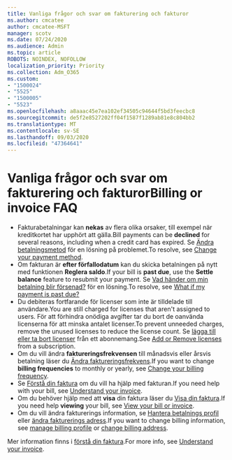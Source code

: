 ```yaml
---
title: Vanliga frågor och svar om fakturering och fakturor
ms.author: cmcatee
author: cmcatee-MSFT
manager: scotv
ms.date: 07/24/2020
ms.audience: Admin
ms.topic: article
ROBOTS: NOINDEX, NOFOLLOW
localization_priority: Priority
ms.collection: Adm_O365
ms.custom:
- "1500024"
- "5525"
- "1500005"
- "5523"
ms.openlocfilehash: a8aaac45e7ea102ef34505c94644f5bd3feecbc8
ms.sourcegitcommit: de5f2e8527202ff04f1587f1289ab81e8c804bb2
ms.translationtype: MT
ms.contentlocale: sv-SE
ms.lasthandoff: 09/03/2020
ms.locfileid: "47364641"
---
```

# <a name="billing-or-invoice-faq"></a><span data-ttu-id="306d8-102">Vanliga frågor och svar om fakturering och fakturor</span><span class="sxs-lookup"><span data-stu-id="306d8-102">Billing or invoice FAQ</span></span>

- <span data-ttu-id="306d8-103">Fakturabetalningar kan **nekas** av flera olika orsaker, till exempel när kreditkortet har upphört att gälla.</span><span class="sxs-lookup"><span data-stu-id="306d8-103">Bill payments can be **declined** for several reasons, including when a credit card has expired.</span></span> <span data-ttu-id="306d8-104">Se [Ändra betalningsmetod](https://docs.microsoft.com/microsoft-365/commerce/billing-and-payments/change-payment-method) för en lösning på problemet.</span><span class="sxs-lookup"><span data-stu-id="306d8-104">To resolve, see [Change your payment method](https://docs.microsoft.com/microsoft-365/commerce/billing-and-payments/change-payment-method).</span></span>
- <span data-ttu-id="306d8-105">Om fakturan är **efter förfallodatum** kan du skicka betalningen på nytt med funktionen **Reglera saldo**.</span><span class="sxs-lookup"><span data-stu-id="306d8-105">If your bill is **past due**, use the **Settle balance** feature to resubmit your payment.</span></span> <span data-ttu-id="306d8-106">Se [Vad händer om min betalning blir försenad?](https://docs.microsoft.com/microsoft-365/commerce/billing-and-payments/pay-for-your-subscription#what-if-my-credit-card-was-declined-and-my-payment-is-past-due) för en lösning.</span><span class="sxs-lookup"><span data-stu-id="306d8-106">To resolve, see [What if my payment is past due?](https://docs.microsoft.com/microsoft-365/commerce/billing-and-payments/pay-for-your-subscription#what-if-my-credit-card-was-declined-and-my-payment-is-past-due)</span></span>
- <span data-ttu-id="306d8-107">Du debiteras fortfarande för licenser som inte är tilldelade till användare.</span><span class="sxs-lookup"><span data-stu-id="306d8-107">You are still charged for licenses that aren't assigned to users.</span></span> <span data-ttu-id="306d8-108">För att förhindra onödiga avgifter tar du bort de oanvända licenserna för att minska antalet licenser.</span><span class="sxs-lookup"><span data-stu-id="306d8-108">To prevent unneeded charges, remove the unused licenses to reduce the license count.</span></span> <span data-ttu-id="306d8-109">Se [lägga till eller ta bort licenser](https://docs.microsoft.com/alchemyinsights/how-to-add-or-reduce-licenses) från ett abonnemang.</span><span class="sxs-lookup"><span data-stu-id="306d8-109">See [Add or Remove licenses](https://docs.microsoft.com/alchemyinsights/how-to-add-or-reduce-licenses) from a subscription.</span></span>
- <span data-ttu-id="306d8-110">Om du vill ändra **faktureringsfrekvensen** till månadsvis eller årsvis betalning läser du [Ändra faktureringsfrekvens](https://docs.microsoft.com/microsoft-365/commerce/billing-and-payments/change-payment-frequency).</span><span class="sxs-lookup"><span data-stu-id="306d8-110">If you want to change **billing frequencies** to monthly or yearly, see [Change your billing frequency](https://docs.microsoft.com/microsoft-365/commerce/billing-and-payments/change-payment-frequency).</span></span>
- <span data-ttu-id="306d8-111">Se [Förstå din faktura](https://docs.microsoft.com/microsoft-365/commerce/billing-and-payments/understand-your-invoice2) om du vill ha hjälp med fakturan.</span><span class="sxs-lookup"><span data-stu-id="306d8-111">If you need help with your bill, see [Understand your invoice](https://docs.microsoft.com/microsoft-365/commerce/billing-and-payments/understand-your-invoice2).</span></span>
- <span data-ttu-id="306d8-112">Om du behöver hjälp med att **visa** din faktura läser du [Visa din faktura](https://docs.microsoft.com/microsoft-365/commerce/billing-and-payments/view-your-bill-or-invoice).</span><span class="sxs-lookup"><span data-stu-id="306d8-112">If you need help **viewing** your bill, see [View your bill or invoice](https://docs.microsoft.com/microsoft-365/commerce/billing-and-payments/view-your-bill-or-invoice).</span></span>
- <span data-ttu-id="306d8-113">Om du vill ändra fakturerings information, se [Hantera betalnings profil](https://docs.microsoft.com/microsoft-365/commerce/billing-and-payments/manage-billing-profiles) eller [ändra fakturerings adress](https://docs.microsoft.com/microsoft-365/commerce/billing-and-payments/change-your-billing-addresses).</span><span class="sxs-lookup"><span data-stu-id="306d8-113">If you want to change billing information, see [manage billing profile](https://docs.microsoft.com/microsoft-365/commerce/billing-and-payments/manage-billing-profiles) or [change billing address](https://docs.microsoft.com/microsoft-365/commerce/billing-and-payments/change-your-billing-addresses).</span></span>

<span data-ttu-id="306d8-114">Mer information finns i [förstå din faktura](https://docs.microsoft.com/microsoft-365/commerce/billing-and-payments/understand-your-invoice2).</span><span class="sxs-lookup"><span data-stu-id="306d8-114">For more info, see [Understand your invoice](https://docs.microsoft.com/microsoft-365/commerce/billing-and-payments/understand-your-invoice2).</span></span>